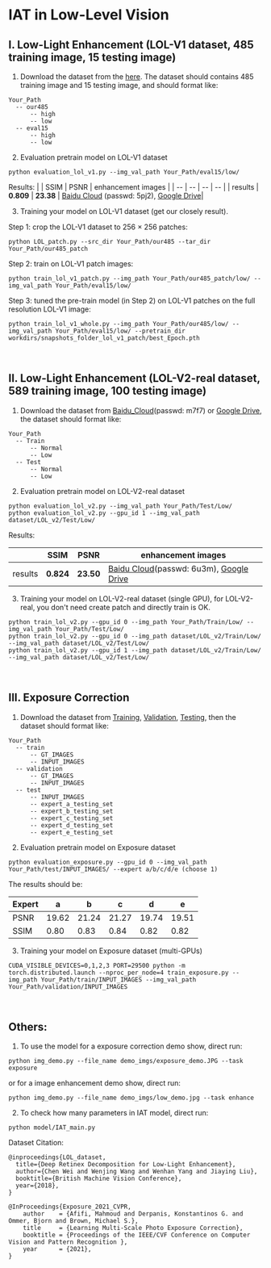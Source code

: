 # IAT in Low-Level Vision

## I. Low-Light Enhancement (LOL-V1 dataset, 485 training image, 15 testing image)

1. Download the dataset from the [here](https://daooshee.github.io/BMVC2018website/). The dataset should contains 485 training image and 15 testing image, and should format like:

```
Your_Path
  -- our485
      -- high
      -- low
  -- eval15
      -- high
      -- low
```

2. Evaluation pretrain model on LOL-V1 dataset
```
python evaluation_lol_v1.py --img_val_path Your_Path/eval15/low/
```

Results:
|    | SSIM  | PSNR | enhancement images |
| -- | -- | -- | -- |
|  results  | **0.809**  |  **23.38** | [Baidu Cloud](https://pan.baidu.com/s/1M3H5coIOwfzYdTbZCkM42g) (passwd: 5pj2), [Google Drive](https://drive.google.com/drive/folders/1fgDUEbdiRkLbORZt4LMTX5rFB_erexOc?usp=sharing)|

3. Training your model on LOL-V1 dataset (get our closely result).

Step 1: crop the LOL-V1 dataset to 256 $\times$ 256 patches:
```
python LOL_patch.py --src_dir Your_Path/our485 --tar_dir Your_Path/our485_patch
```

Step 2: train on LOL-V1 patch images:
```
python train_lol_v1_patch.py --img_path Your_Path/our485_patch/low/ --img_val_path Your_Path/eval15/low/
```

Step 3: tuned the pre-train model (in Step 2) on LOL-V1 patches on the full resolution LOL-V1 image:
```
python train_lol_v1_whole.py --img_path Your_Path/our485/low/ --img_val_path Your_Path/eval15/low/ --pretrain_dir workdirs/snapshots_folder_lol_v1_patch/best_Epoch.pth
```

<br/>

## II. Low-Light Enhancement (LOL-V2-real dataset, 589 training image, 100 testing image)

1. Download the dataset from [Baidu_Cloud](https://pan.baidu.com/s/1Md5r4Lup8NVQI2ixKTIlGQ)(passwd: m7f7) or [Google Drive](https://drive.google.com/file/d/17UiWwwLHHveHf7N2Ubknpk7FUsN06W6a/view?usp=sharing), the dataset should format like:

```
Your_Path
  -- Train
      -- Normal
      -- Low
  -- Test
      -- Normal
      -- Low
```

2. Evaluation pretrain model on LOL-V2-real dataset
```
python evaluation_lol_v2.py --img_val_path Your_Path/Test/Low/
python evaluation_lol_v2.py --gpu_id 1 --img_val_path dataset/LOL_v2/Test/Low/
```
Results:

|  | SSIM | PSNR | enhancement images |
| -- | -- | -- | -- |
| results | **0.824** | **23.50**  | [Baidu Cloud](https://pan.baidu.com/s/1XH8Bpo0UgrJEqz_gOefiQA)(passwd: 6u3m), [Google Drive](https://drive.google.com/drive/folders/1rxBGGLIguNP0r_Of4dxQ1VAZRnGYJZGu?usp=sharing)|

3. Training your model on LOL-V2-real dataset (single GPU), for LOL-V2-real, you don't need create patch and directly train is OK.
```
python train_lol_v2.py --gpu_id 0 --img_path Your_Path/Train/Low/ --img_val_path Your_Path/Test/Low/ 
python train_lol_v2.py --gpu_id 0 --img_path dataset/LOL_v2/Train/Low/ --img_val_path dataset/LOL_v2/Test/Low/ 
python train_lol_v2.py --gpu_id 1 --img_path dataset/LOL_v2/Train/Low/ --img_val_path dataset/LOL_v2/Test/Low/ 
```

<br/>

## III. Exposure Correction

1. Download the dataset from [Training](https://ln2.sync.com/dl/141f68cf0/mrt3jtm9-ywbdrvtw-avba76t4-w6fw8fzj), [Validation](https://ln2.sync.com/dl/49a6738c0/3m3imxpe-w6eqiczn-vripaqcf-jpswtcfr), [Testing](https://ln2.sync.com/dl/098a6c5e0/cienw23w-usca2rgh-u5fxikex-q7vydzkp), then the dataset should format like:

```
Your_Path
  -- train
      -- GT_IMAGES
      -- INPUT_IMAGES
  -- validation
      -- GT_IMAGES
      -- INPUT_IMAGES
  -- test
      -- INPUT_IMAGES
      -- expert_a_testing_set
      -- expert_b_testing_set
      -- expert_c_testing_set
      -- expert_d_testing_set
      -- expert_e_testing_set
```

2. Evaluation pretrain model on Exposure dataset
```
python evaluation_exposure.py --gpu_id 0 --img_val_path Your_Path/test/INPUT_IMAGES/ --expert a/b/c/d/e (choose 1)
```

The results should be:

| **Expert** | a | b | c | d | e |
| -- | -- | -- | -- | -- | -- |
| PSNR | 19.62 | 21.24 | 21.27 | 19.74 | 19.51 |
| SSIM | 0.80 | 0.83 | 0.84 | 0.82 | 0.82 | 

3. Training your model on Exposure dataset (multi-GPUs)
```
CUDA_VISIBLE_DEVICES=0,1,2,3 PORT=29500 python -m torch.distributed.launch --nproc_per_node=4 train_exposure.py --img_path Your_Path/train/INPUT_IMAGES --img_val_path Your_Path/validation/INPUT_IMAGES
```

<br/>

## Others:

1. To use the model for a exposure correction demo show, direct run:
```
python img_demo.py --file_name demo_imgs/exposure_demo.JPG --task exposure
```

or for a image enhancement demo show, direct run:
```
python img_demo.py --file_name demo_imgs/low_demo.jpg --task enhance
```


2. To check how many parameters in IAT model, direct run:
```
python model/IAT_main.py
```

Dataset Citation:

```
@inproceedings{LOL_dataset,
  title={Deep Retinex Decomposition for Low-Light Enhancement},
  author={Chen Wei and Wenjing Wang and Wenhan Yang and Jiaying Liu},
  booktitle={British Machine Vision Conference},
  year={2018},
}

@InProceedings{Exposure_2021_CVPR,
    author    = {Afifi, Mahmoud and Derpanis, Konstantinos G. and Ommer, Bjorn and Brown, Michael S.},
    title     = {Learning Multi-Scale Photo Exposure Correction},
    booktitle = {Proceedings of the IEEE/CVF Conference on Computer Vision and Pattern Recognition },
    year      = {2021},
}
```
